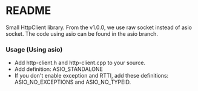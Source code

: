 # README #

Small HttpClient library.
From the v1.0.0, we use raw socket instead of asio socket. The code using asio can be found in the asio branch.

### Usage (Using asio) ###

* Add http-client.h and http-client.cpp to your source.
* Add definition: ASIO_STANDALONE
* If you don't enable exception and RTTI, add these definitions: ASIO_NO_EXCEPTIONS and ASIO_NO_TYPEID.